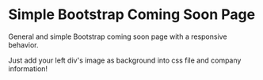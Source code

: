 # Simple Bootstrap Coming Soon Page
General and simple Bootstrap coming soon page with a responsive behavior.

Just add your left div's image as background into css file and company information!
